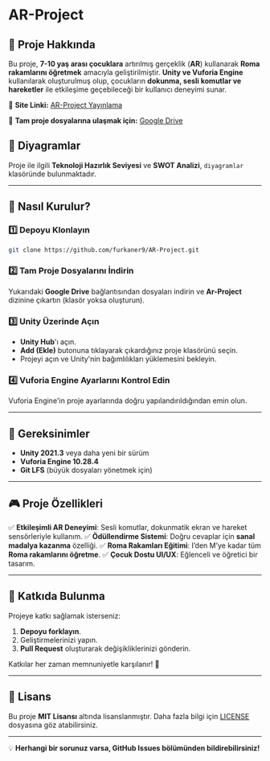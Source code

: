 # AR-Project

## 📌 Proje Hakkında
Bu proje, **7-10 yaş arası çocuklara** artırılmış gerçeklik (**AR**) kullanarak **Roma rakamlarını öğretmek** amacıyla geliştirilmiştir. **Unity ve Vuforia Engine** kullanılarak oluşturulmuş olup, çocukların **dokunma, sesli komutlar ve hareketler** ile etkileşime geçebileceği bir kullanıcı deneyimi sunar.

🔗 **Site Linki:** [AR-Project Yayınlama](https://furkaner9.github.io/aryayinlama/)

📁 **Tam proje dosyalarına ulaşmak için:** [Google Drive](https://drive.google.com/drive/folders/1zNyjFOr0R4Nhfp6FprJzS0NXMeoS9eyx?usp=sharing)

## 📂 Diyagramlar
Proje ile ilgili **Teknoloji Hazırlık Seviyesi** ve **SWOT Analizi**, `diyagramlar` klasöründe bulunmaktadır.

---

## 🚀 Nasıl Kurulur?

### 1️⃣ Depoyu Klonlayın
```bash
git clone https://github.com/furkaner9/AR-Project.git
```

### 2️⃣ Tam Proje Dosyalarını İndirin
Yukarıdaki **Google Drive** bağlantısından dosyaları indirin ve **Ar-Project** dizinine çıkartın (klasör yoksa oluşturun).

### 3️⃣ Unity Üzerinde Açın
- **Unity Hub**'ı açın.
- **Add (Ekle)** butonuna tıklayarak çıkardığınız proje klasörünü seçin.
- Projeyi açın ve Unity'nin bağımlılıkları yüklemesini bekleyin.

### 4️⃣ Vuforia Engine Ayarlarını Kontrol Edin
Vuforia Engine'in proje ayarlarında doğru yapılandırıldığından emin olun.

---

## 📌 Gereksinimler
- **Unity 2021.3** veya daha yeni bir sürüm
- **Vuforia Engine 10.28.4**
- **Git LFS** (büyük dosyaları yönetmek için)

---

## 🎮 Proje Özellikleri
✅ **Etkileşimli AR Deneyimi**: Sesli komutlar, dokunmatik ekran ve hareket sensörleriyle kullanım.
✅ **Ödüllendirme Sistemi**: Doğru cevaplar için **sanal madalya kazanma** özelliği.
✅ **Roma Rakamları Eğitimi**: I’den M’ye kadar tüm **Roma rakamlarını öğretme**.
✅ **Çocuk Dostu UI/UX**: Eğlenceli ve öğretici bir tasarım.

---

## 🤝 Katkıda Bulunma
Projeye katkı sağlamak isterseniz:
1. **Depoyu forklayın**.
2. Geliştirmelerinizi yapın.
3. **Pull Request** oluşturarak değişikliklerinizi gönderin.

Katkılar her zaman memnuniyetle karşılanır! 🎉

---

## 📜 Lisans
Bu proje **MIT Lisansı** altında lisanslanmıştır. Daha fazla bilgi için [LICENSE](LICENSE) dosyasına göz atabilirsiniz.

---

💡 **Herhangi bir sorunuz varsa, GitHub Issues bölümünden bildirebilirsiniz!**

